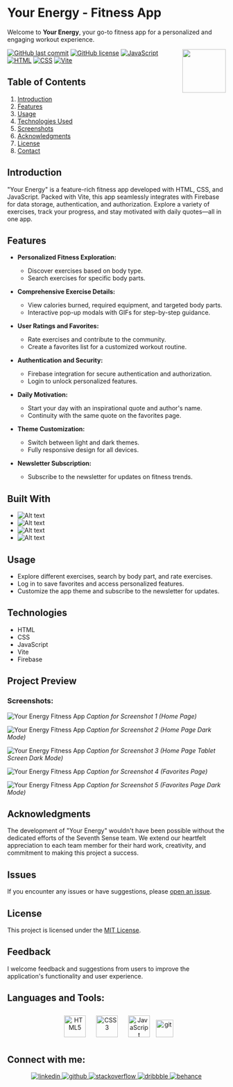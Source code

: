 # Your Energy - Fitness App

Welcome to **Your Energy**, your go-to fitness app for a personalized and engaging workout experience.

<img align="right" src="https://media.giphy.com/media/du3J3cXyzhj75IOgvA/giphy.gif" width="100"/>

[![GitHub last commit](https://img.shields.io/github/last-commit/Alexandrbig1/your-energy-fitness-app)](https://github.com/Alexandrbig1/goal-craft/commits/main)
[![GitHub license](https://img.shields.io/github/license/Alexandrbig1/your-energy-fitness-app)](https://github.com/Alexandrbig1/goal-craft/blob/main/LICENSE)
[![JavaScript](https://img.shields.io/badge/JavaScript-Latest-yellow.svg)](https://developer.mozilla.org/en-US/docs/Web/JavaScript)
[![HTML](https://img.shields.io/badge/HTML5-<!DOCTYPE%20html>-orange)](https://developer.mozilla.org/en-US/docs/Web/HTML)
[![CSS](https://img.shields.io/badge/CSS3-styles-blue)](https://developer.mozilla.org/en-US/docs/Web/CSS)
[![Vite](https://img.shields.io/badge/Vite-5.0.10-green)](https://vitejs.dev/)

## Table of Contents

1. [Introduction](#introduction)
2. [Features](#features)
3. [Usage](#usage)
4. [Technologies Used](#technologies-used)
5. [Screenshots](#screenshots)
6. [Acknowledgments](#acknowledgments)
7. [License](#license)
8. [Contact](#connect-with-me)

## Introduction

"Your Energy" is a feature-rich fitness app developed with HTML, CSS, and JavaScript. Packed with Vite, this app seamlessly integrates with Firebase for data storage, authentication, and authorization. Explore a variety of exercises, track your progress, and stay motivated with daily quotes—all in one app.

## Features

- **Personalized Fitness Exploration:**

  - Discover exercises based on body type.
  - Search exercises for specific body parts.

- **Comprehensive Exercise Details:**

  - View calories burned, required equipment, and targeted body parts.
  - Interactive pop-up modals with GIFs for step-by-step guidance.

- **User Ratings and Favorites:**

  - Rate exercises and contribute to the community.
  - Create a favorites list for a customized workout routine.

- **Authentication and Security:**

  - Firebase integration for secure authentication and authorization.
  - Login to unlock personalized features.

- **Daily Motivation:**

  - Start your day with an inspirational quote and author's name.
  - Continuity with the same quote on the favorites page.

- **Theme Customization:**

  - Switch between light and dark themes.
  - Fully responsive design for all devices.

- **Newsletter Subscription:**
  - Subscribe to the newsletter for updates on fitness trends.

## Built With

- ![Alt text](https://img.shields.io/badge/JavaScript-F7DF1E.svg?style=for-the-badge&logo=JavaScript&logoColor=black)
- ![Alt text](https://img.shields.io/badge/HTML5-E34F26.svg?style=for-the-badge&logo=HTML5&logoColor=white)
- ![Alt text](https://img.shields.io/badge/CSS3-1572B6.svg?style=for-the-badge&logo=CSS3&logoColor=white)
- ![Alt text](https://img.shields.io/badge/Vite-646CFF.svg?style=for-the-badge&logo=Vite&logoColor=white)

## Usage

- Explore different exercises, search by body part, and rate exercises.
- Log in to save favorites and access personalized features.
- Customize the app theme and subscribe to the newsletter for updates.

## Technologies

- HTML
- CSS
- JavaScript
- Vite
- Firebase

## Project Preview

### Screenshots:

![Your Energy Fitness App](/images/screenshots/energy-home1.jpg) _Caption for Screenshot 1
(Home Page)_

![Your Energy Fitness App](/images/screenshots/energy-home2.jpg) _Caption for Screenshot 2
(Home Page Dark Mode)_

![Your Energy Fitness App](/images/screenshots/energy-home3.jpg) _Caption for Screenshot 3
(Home Page Tablet Screen Dark Mode)_

![Your Energy Fitness App](/images/screenshots/energy-favorites1.jpg) _Caption for Screenshot 4
(Favorites Page)_

![Your Energy Fitness App](/images/screenshots/energy-favorites2.jpg) _Caption for Screenshot 5
(Favorites Page Dark Mode)_

## Acknowledgments

The development of "Your Energy" wouldn't have been possible without the dedicated efforts of the Seventh Sense team. We extend our heartfelt appreciation to each team member for their hard work, creativity, and commitment to making this project a success.

## Issues

If you encounter any issues or have suggestions, please
[open an issue](https://github.com/Alexandrbig1/your-energy-fitness-app/issues).

## License

This project is licensed under the [MIT License](LICENSE).

## Feedback

I welcome feedback and suggestions from users to improve the application's
functionality and user experience.

## Languages and Tools:

<div align="center">

<a href="https://en.wikipedia.org/wiki/HTML5" target="_blank"><img style="margin: 10px" src="https://profilinator.rishav.dev/skills-assets/html5-original-wordmark.svg" alt="HTML5" height="50" /></a>
<a href="https://www.w3schools.com/css/" target="_blank"><img style="margin: 10px" src="https://profilinator.rishav.dev/skills-assets/css3-original-wordmark.svg" alt="CSS3" height="50" /></a>
<a href="https://www.javascript.com/" target="_blank"><img style="margin: 10px" src="https://profilinator.rishav.dev/skills-assets/javascript-original.svg" alt="JavaScript" height="50" /></a>
<a href="https://git-scm.com/" target="_blank" rel="noreferrer">
<img src="https://www.vectorlogo.zone/logos/git-scm/git-scm-icon.svg" alt="git" width="40" height="40"/></a>

</div>

## Connect with me:

<div align="center">
<a href="https://linkedin.com/in/alex-smagin29" target="_blank">
<img src=https://img.shields.io/badge/linkedin-%231E77B5.svg?&style=for-the-badge&logo=linkedin&logoColor=white alt=linkedin style="margin-bottom: 5px;" />
</a>
<a href="https://github.com/alexandrbig1" target="_blank">
<img src=https://img.shields.io/badge/github-%2324292e.svg?&style=for-the-badge&logo=github&logoColor=white alt=github style="margin-bottom: 5px;" />
</a>
<a href="https://stackoverflow.com/users/22484161/alex-smagin" target="_blank">
<img src=https://img.shields.io/badge/stackoverflow-%23F28032.svg?&style=for-the-badge&logo=stackoverflow&logoColor=white alt=stackoverflow style="margin-bottom: 5px;" />
</a>
<a href="https://dribbble.com/Alexandrbig1" target="_blank">
<img src=https://img.shields.io/badge/dribbble-%23E45285.svg?&style=for-the-badge&logo=dribbble&logoColor=white alt=dribbble style="margin-bottom: 5px;" />
</a>
<a href="https://www.behance.net/a1126" target="_blank">
<img src=https://img.shields.io/badge/behance-%23191919.svg?&style=for-the-badge&logo=behance&logoColor=white alt=behance style="margin-bottom: 5px;" />
</a>
</div>
